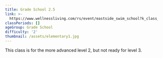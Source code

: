 ```yaml
---
title: Grade School 2.5
link: >-
  https://www.wellnessliving.com/rs/event/eastside_swim_school?k_class_tab=18048&uid=0&id_class_tab=2
classPeriods: []
ageGroup: Grade School
difficulty: '2'
thumbnail: /assets/elementary1.jpg
---
```

This class is for the more advanced level 2, but not ready for level 3.
